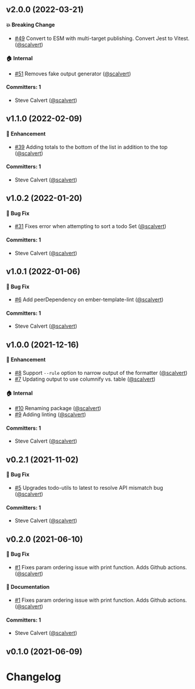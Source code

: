 
## v2.0.0 (2022-03-21)

#### :boom: Breaking Change
* [#49](https://github.com/lint-todo/ember-template-lint-formatter-todo/pull/49) Convert to ESM with multi-target publishing. Convert Jest to Vitest. ([@scalvert](https://github.com/scalvert))

#### :house: Internal
* [#51](https://github.com/lint-todo/ember-template-lint-formatter-todo/pull/51) Removes fake output generator ([@scalvert](https://github.com/scalvert))

#### Committers: 1
- Steve Calvert ([@scalvert](https://github.com/scalvert))


## v1.1.0 (2022-02-09)

#### :rocket: Enhancement
* [#39](https://github.com/lint-todo/ember-template-lint-formatter-todo/pull/39) Adding totals to the bottom of the list in addition to the top ([@scalvert](https://github.com/scalvert))

#### Committers: 1
- Steve Calvert ([@scalvert](https://github.com/scalvert))


## v1.0.2 (2022-01-20)

#### :bug: Bug Fix
* [#31](https://github.com/lint-todo/ember-template-lint-formatter-todo/pull/31) Fixes error when attempting to sort a todo Set ([@scalvert](https://github.com/scalvert))

#### Committers: 1
- Steve Calvert ([@scalvert](https://github.com/scalvert))


## v1.0.1 (2022-01-06)

#### :bug: Bug Fix
* [#6](https://github.com/lint-todo/ember-template-lint-formatter-todo/pull/6) Add peerDependency on ember-template-lint ([@scalvert](https://github.com/scalvert))

#### Committers: 1
- Steve Calvert ([@scalvert](https://github.com/scalvert))


## v1.0.0 (2021-12-16)

#### :rocket: Enhancement
* [#8](https://github.com/lint-todo/ember-template-lint-formatter-todo/pull/8) Support `--rule` option to narrow output of the formatter ([@scalvert](https://github.com/scalvert))
* [#7](https://github.com/lint-todo/ember-template-lint-formatter-todo/pull/7) Updating output to use columnify vs. table ([@scalvert](https://github.com/scalvert))

#### :house: Internal
* [#10](https://github.com/lint-todo/ember-template-lint-formatter-todo/pull/10) Renaming package ([@scalvert](https://github.com/scalvert))
* [#9](https://github.com/lint-todo/ember-template-lint-formatter-todo/pull/9) Adding linting ([@scalvert](https://github.com/scalvert))

#### Committers: 1
- Steve Calvert ([@scalvert](https://github.com/scalvert))


## v0.2.1 (2021-11-02)

#### :bug: Bug Fix
* [#5](https://github.com/scalvert/ember-template-lint-formatter-todo/pull/5) Upgrades todo-utils to latest to resolve API mismatch bug ([@scalvert](https://github.com/scalvert))

#### Committers: 1
- Steve Calvert ([@scalvert](https://github.com/scalvert))


## v0.2.0 (2021-06-10)

#### :bug: Bug Fix
* [#1](https://github.com/scalvert/ember-template-lint-formatter-todo/pull/1) Fixes param ordering issue with print function. Adds Github actions. ([@scalvert](https://github.com/scalvert))

#### :memo: Documentation
* [#1](https://github.com/scalvert/ember-template-lint-formatter-todo/pull/1) Fixes param ordering issue with print function. Adds Github actions. ([@scalvert](https://github.com/scalvert))

#### Committers: 1
- Steve Calvert ([@scalvert](https://github.com/scalvert))


## v0.1.0 (2021-06-09)


# Changelog
